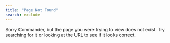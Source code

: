 ```yaml
---
title: "Page Not Found"
search: exclude
---  
```


Sorry Commander, but the page you were trying to view does not exist. Try searching for it or looking at the URL to see if it looks correct.
